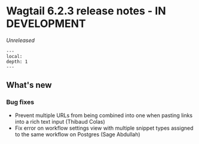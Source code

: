 # Wagtail 6.2.3 release notes - IN DEVELOPMENT

_Unreleased_

```{contents}
---
local:
depth: 1
---
```

## What's new


### Bug fixes

 * Prevent multiple URLs from being combined into one when pasting links into a rich text input (Thibaud Colas)
 * Fix error on workflow settings view with multiple snippet types assigned to the same workflow on Postgres (Sage Abdullah)
